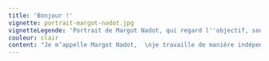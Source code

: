 ```yaml
---
title: 'Bonjour !'
vignette: portrait-margot-nadot.jpg
vignetteLegende: 'Portrait de Margot Nadot, qui regard l''objectif, souriante, avec son appareil photo'
couleur: clair
content: "Je m’appelle Margot Nadot,  \nje travaille de manière indépendante et engagée  \ndans la **communication**, le **graphisme** et l’**UX/UI** design.  \n*en cours de reconversion professionnelle*"
---
```


